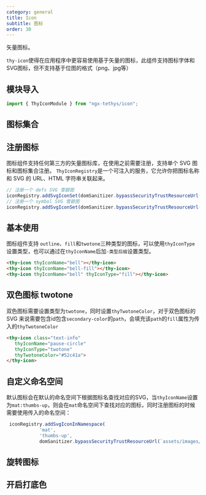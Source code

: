 ```yaml
---
category: general
title: Icon
subtitle: 图标
order: 30
---
```


<alert>矢量图标。</alert>

`thy-icon`使得在应用程序中更容易使用基于矢量的图标，此组件支持图标字体和SVG图标，但不支持基于位图的格式（png、jpg等）

## 模块导入
```ts
import { ThyIconModule } from "ngx-tethys/icon";
```

## 图标集合
<example name="thy-icon-all-example" inline />

## 注册图标
图标组件支持任何第三方的矢量图标库，在使用之前需要注册，支持单个 SVG 图标和图标集合注册。
`ThyIconRegistry`是一个可注入的服务，它允许你把图标名称和 SVG 的 URL、HTML 字符串关联起来。

```ts
// 注册一个 defs SVG 雪碧图
iconRegistry.addSvgIconSet(domSanitizer.bypassSecurityTrustResourceUrl(`assets/icons/defs/svg/sprite.defs.svg`);
// 注册一个 symbol SVG 雪碧图
iconRegistry.addSvgIconSet(domSanitizer.bypassSecurityTrustResourceUrl(`assets/icons/symbol/svg/sprite.symbol.svg`);
```

## 基本使用
图标组件支持 `outline`、`fill`和`twotone`三种类型的图标，可以使用`thyIconType`设置类型，也可以通过在`thyIconName`后加`-类型后缀`设置类型。
```html
<thy-icon thyIconName="bell"></thy-icon>
<thy-icon thyIconName="bell-fill"></thy-icon>
<thy-icon thyIconName="bell" thyIconType="fill"></thy-icon>

```
<example name="thy-icon-basic-example" />

## 双色图标 twotone
双色图标需要设置类型为`twotone`，同时设置`thyTwotoneColor`，对于双色图标的 SVG 来说需要包含id包含`secondary-color`的`path`，会填充该`path`的`fill`属性为传入的`thyTwotoneColor`
```html
<thy-icon class="text-info" 
   thyIconName="pause-circle" 
   thyIconType="twotone" 
   thyTwotoneColor="#52c41a">
</thy-icon>
```
<example name="thy-icon-twotone-example" />

## 自定义命名空间
默认图标会在默认的命名空间下根据图标名查找对应的SVG，当`thyIconName`设置为`mat:thumbs-up`，则会在`mat`命名空间下查找对应的图标，同时注册图标的时候需要使用传入的命名空间：
```ts
 iconRegistry.addSvgIconInNamespace(
            'mat',
            'thumbs-up',
            domSanitizer.bypassSecurityTrustResourceUrl(`assets/images/icons/thumbs-up.svg`)
```
<example name="thy-icon-namespace-example" />

## 旋转图标

<example name="thy-icon-rotate-example" />


## 开启打底色

<example name="thy-icon-legging-example" />
